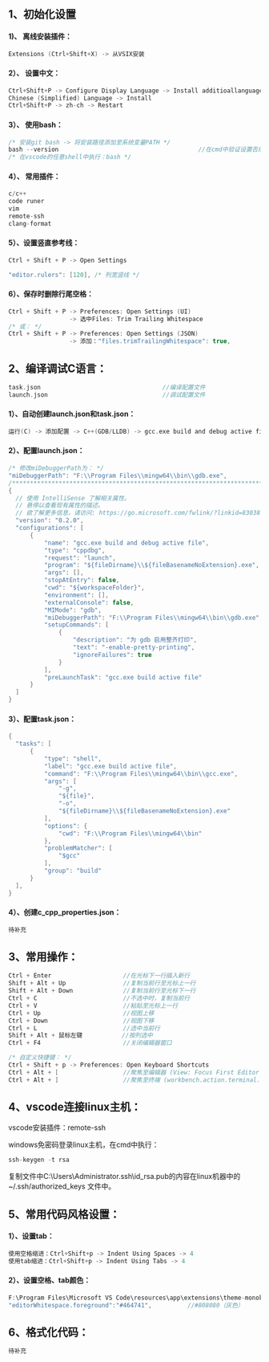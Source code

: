 ## 1、初始化设置

#### 1)、 离线安装插件：
```c
Extensions (Ctrl+Shift+X) -> 从VSIX安装
```

#### 2）、 设置中文：

```c
Ctrl+Shift+P -> Configure Display Language -> Install additioallanguages
Chinese (Simplified) Language -> Install
Ctrl+Shift+P -> zh-ch -> Restart
```


#### 3）、 使用bash：
```c
/* 安装git bash -> 将安装路径添加至系统变量PATH */
bash --version                                       //在cmd中验证设置否成功
/* 在vscode的任意shell中执行：bash */
```

#### 4）、 常用插件：

```c
c/c++
code runer
vim
remote-ssh
clang-format
```

#### 5）、设置竖直参考线：

```c
Ctrl + Shift + P -> Open Settings

"editor.rulers": [120], /* 列宽竖线 */

```

#### 6）、保存时删除行尾空格：

```c
Ctrl + Shift + P -> Preferences: Open Settings (UI)
                 -> 选中Files: Trim Trailing Whitespace
/* 或： */
Ctrl + Shift + P -> Preferences: Open Settings (JSON)
                 -> 添加："files.trimTrailingWhitespace": true,
```

## 2、编译调试C语言：

```c
task.json                                  //编译配置文件
launch.json                                //调试配置文件
```

#### 1）、自动创建launch.json和task.json：

```c
运行(C) -> 添加配置 -> C++(GDB/LLDB) -> gcc.exe build and debug active file
```

#### 2）、配置launch.json：

```c
/* 修改miDebuggerPath为： */
"miDebuggerPath": "F:\\Program Files\\mingw64\\bin\\gdb.exe",
/**********************************************************************/
{
  // 使用 IntelliSense 了解相关属性。
  // 悬停以查看现有属性的描述。
  // 欲了解更多信息，请访问: https://go.microsoft.com/fwlink/?linkid=830387
  "version": "0.2.0",
  "configurations": [
      {
          "name": "gcc.exe build and debug active file",
          "type": "cppdbg",
          "request": "launch",
          "program": "${fileDirname}\\${fileBasenameNoExtension}.exe",
          "args": [],
          "stopAtEntry": false,
          "cwd": "${workspaceFolder}",
          "environment": [],
          "externalConsole": false,
          "MIMode": "gdb",
          "miDebuggerPath": "F:\\Program Files\\mingw64\\bin\\gdb.exe",
          "setupCommands": [
              {
                  "description": "为 gdb 启用整齐打印",
                  "text": "-enable-pretty-printing",
                  "ignoreFailures": true
              }
          ],
          "preLaunchTask": "gcc.exe build active file"
      }
  ]
}
```

#### 3）、配置task.json：

```c
{
  "tasks": [
      {
          "type": "shell",
          "label": "gcc.exe build active file",
          "command": "F:\\Program Files\\mingw64\\bin\\gcc.exe",
          "args": [
              "-g",
              "${file}",
              "-o",
              "${fileDirname}\\${fileBasenameNoExtension}.exe"
          ],
          "options": {
              "cwd": "F:\\Program Files\\mingw64\\bin"
          },
          "problemMatcher": [
              "$gcc"
          ],
          "group": "build"
      }
  ],
}
```

#### 4）、创建c_cpp_properties.json：
```c
待补充
```

## 3、常用操作：
```c
Ctrl + Enter                    //在光标下一行插入新行
Shift + Alt + Up                //复制当前行至光标上一行
Shift + Alt + Down              //复制当前行至光标下一行
Ctrl + C                        //不选中时，复制当前行
Ctrl + V                        //粘贴至光标上一行
Ctrl + Up                       //视图上移
Ctrl + Down                     //视图下移
Ctrl + L                        //选中当前行
Shift + Alt + 鼠标左键           //按列选中
Ctrl + F4                       //关闭编辑器窗口

/* 自定义快捷键： */
Ctrl + Shift + p -> Preferences: Open Keyboard Shortcuts
Ctrl + Alt + [                  //聚焦至编辑器 (View: Focus First Editor Group)
Ctrl + Alt + ]                  //聚焦至终端 (workbench.action.terminal.focus)
```

## 4、vscode连接linux主机：

vscode安装插件：remote-ssh

windows免密码登录linux主机，在cmd中执行：

```c
ssh-keygen -t rsa
```

复制文件中C:\Users\Administrator\.ssh\id_rsa.pub的内容在linux机器中的 ~/.ssh/authorized_keys 文件中。

## 5、常用代码风格设置：

#### 1）、设置tab：

```c
使用空格缩进：Ctrl+Shift+p -> Indent Using Spaces -> 4
使用tab缩进：Ctrl+Shift+p -> Indent Using Tabs -> 4
```

#### 2）、设置空格、tab颜色：

```c
F:\Program Files\Microsoft VS Code\resources\app\extensions\theme-monokai\themes\monokai-color-theme.json
"editorWhitespace.foreground":"#464741",          //#808080（灰色）
```

## 6、格式化代码：

```c
待补充
```